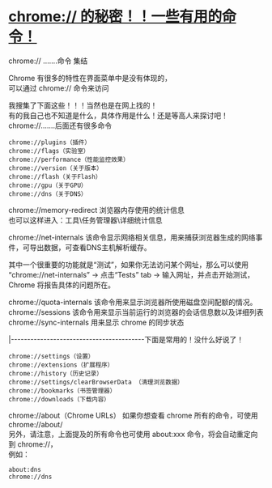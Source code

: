 # [chrome:// 的秘密！！一些有用的命令！][0]

chrome:// .......命令 集结

  
  
Chrome 有很多的特性在界面菜单中是没有体现的，  
可以通过 chrome:// 命令来访问  
  
我搜集了下面这些！！！当然也是在网上找的！  
有的我自己也不知道是什么，具体作用是什么！还是等高人来探讨吧！  
chrome://.......后面还有很多命令  
  
  
  
  
    chrome://plugins（插件）   
    chrome://flags（实验室）   
    chrome://performance（性能监控效果）   
    chrome://version（关于版本）   
    chrome://flash（关于Flash）   
    chrome://gpu（关于GPU）   
    chrome://dns（关于DNS）   
  
chrome://memory-redirect 浏览器内存使用的统计信息  
也可以这样进入：工具\任务管理器\详细统计信息   
  
chrome://net-internals 该命令显示网络相关信息，用来捕获浏览器生成的网络事件，可导出数据，可查看DNS主机解析缓存。  
  
其中一个很重要的功能就是“测试”，如果你无法访问某个网址，那么可以使用 “chrome://net-internals” -> 点击“Tests” tab -> 输入网址，并点击开始测试，Chrome 将报告具体的问题所在。   
  
chrome://quota-internals 该命令用来显示浏览器所使用磁盘空间配额的情况。   
chrome://sessions 该命令用来显示当前运行的浏览器的会话信息数以及详细列表   
chrome://sync-internals 用来显示 chrome 的同步状态   
  
  
|-----------------------------------------下面是常用的！没什么好说了！  

    chrome://settings（设置）  
    chrome://extensions（扩展程序）   
    chrome://history（历史记录）   
    chrome://settings/clearBrowserData （清理浏览数据）  
    chrome://bookmarks（书签管理器）   
    chrome://downloads（下载内容）   
  
chrome://about（Chrome URLs） 如果你想查看 chrome 所有的命令，可使用 chrome://about/  
另外，请注意，上面提及的所有命令也可使用 about:xxx 命令，将会自动重定向到 chrome://，  
例如：  
  
    about:dns  
    chrome://dns

[0]: http://www.cnblogs.com/hanggegege/p/6241367.html